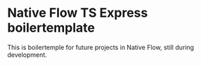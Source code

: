 # Native Flow TS Express boilertemplate

This is boilertemple for future projects in Native Flow, still during development.